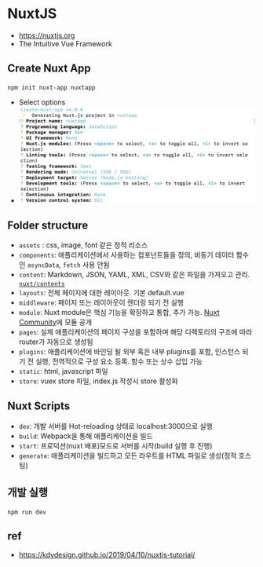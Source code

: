 # NuxtJS
* https://nuxtjs.org
* The Intuitive Vue Framework

## Create Nuxt App
```
npm init nuxt-app nuxtapp
```
* Select options
* <img src="images/nuxtapp-init.png" alt="nuxt app init" class="img">

## Folder structure
* `assets` : css, image, font 같은 정적 리소스
* `components`: 애플리케이션에서 사용하는 컴포넌트들을 정의, 비동기 데이터 함수인 `asyncData`, `fetch` 사용 안됨
* `content`: Markdown, JSON, YAML, XML, CSV와 같은 파일을 가져오고 관리. [`nuxt/contents`](https://content.nuxtjs.org/)
* `layouts`: 전체 페이지에 대한 레이아웃. 기본 default.vue
* `middleware`: 페이지 또는 레이아웃이 렌더링 되기 전 실행
* `module`: Nuxt module은 핵심 기능을 확장하고 통합, 추가 가능. [Nuxt Community](https://github.com/nuxt-community/awesome-nuxt)에 모듈 공개
* `pages`: 실제 애플리케이션의 페이지 구성을 포함하며 해당 디렉토리의 구조에 따라 router가 자동으로 생성됨
* `plugins`: 애플리케이션에 바인딩 될 외부 혹은 내부 plugins를 포함, 인스턴스 되기 전 실행, 전역적으로 구성 요소 등록. 함수 또는 상수 삽입 가능
* `static`: html, javascript 파일
* `store`: vuex store 파일, index.js 작성시 store 활성화

## Nuxt Scripts
* `dev`: 개발 서버를 Hot-reloading 상태로 localhost:3000으로 실행
* `build`: Webpack을 통해 애플리케이션을 빌드
* `start`: 프로덕션(nuxt 배포)모드로 서버를 시작(build 실행 후 진행)
* `generate`: 애플리케이션을 빌드하고 모든 라우트를 HTML 파일로 생성(정적 호스팅)

## 개발 실행
```
npm run dev
```

## ref
* https://kdydesign.github.io/2019/04/10/nuxtjs-tutorial/
